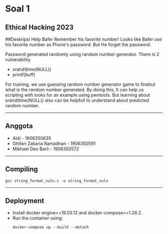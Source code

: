 # Soal 1
Ethical Hacking 2023
---
##Deskripsi
Help Bafer Remember his favorite number!
Looks like Bafer use his favorite number as Phone's password. But He forget the password.

Password generated randomly using random number generator.
There is 2 vulnerability
- srand(time(NULL))
- printf(buff)

For training, we use guessing random number generator game to findout what is the random number generated. By doing this, It can help us scripting with looks for an example using pwntools. But learning about srand(time(NULL)) also can be helpfull to understand about predicted random number.

---
## Anggota
- Aldi - 1906350635
- Ghifari Zakaria Ramadhan - 1906350591
- Mikhael Deo Barli - 1906350572	
---
## Compiling
```
gcc string_format_vuln.c -o string_format_vuln 
```
---
## Deployment
- Install docker engine>=19.03.12 and docker-compose>=1.26.2.
- Run the container using:
    ```
    docker-compose up --build --detach
    ```